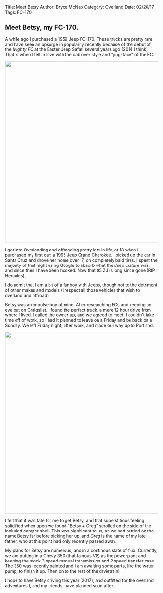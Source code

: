 Title: Meet Betsy
Author: Bryce McNab
Category: Overland
Date: 02/26/17
Tags: FC-170

## Meet Betsy, my FC-170.
A while ago I purchased a 1959 Jeep FC-170. These trucks are pretty rare and have seen an upsurge in popularity recently because of the debut of the _Mighty FC_ at the Easter Jeep Safari several years ago (2014 I think). That is when I fell in love with the cab over style and "pug-face" of the FC.

<img src="https://i.imgur.com/BpKyDAs.jpg" width="600">

I got into Overlanding and offroading pretty late in life, at 18 when I purchased my first car: a 1995 Jeep Grand Cherokee. I picked up the car in Santa Cruz and drove her home over 17, on completely bald tires. I spent the majority of that night using Google to absorb what the _Jeep culture_ was, and since then I have been hooked. Now that 95 ZJ is long since gone (RIP Hercules), 

I do admit that I am a bit of a fanboy with Jeeps, though not to the detriment of other makes and models (I respect all those vehicles that wish to overland and offroad). 

Betsy was an impulse buy of mine. After researching FCs and keeping an eye out on Craigslist, I found the perfect truck, a mere 12 hour drive from where I lived. I called the owner up, and we agreed to meet. I couldn't take time off of work, so I had it planned to leave on a Friday and be back on a Sunday. We left Friday night, after work, and made our way up to Portland. 

<img src="https://i.imgur.com/tkAR9SM.jpg" width="600">

I felt that it was fate for me to get Betsy, and that superstitious feeling solidified when upon we found "Betsy + Greg" scrolled on the side of the included camper shell. This was significant to us, as we had settled on the name Betsy far before picking her up, and _Greg_ is the name of my late father, who at this point had only recently passed away.

My plans for Betsy are numerous, and in a continous state of flux. Currently, we are putting in a Chevy 350 (that famous V8) as the powerplant and keeping the stock 3 speed manual transmission and 2 speed transfer case. The 350 was recently painted and I am awaiting some parts, like the water pump, to finish it up. Then on to the rest of the drvietrain!

I hope to have Betsy driving this year (2017), and outfitted for the overland adventures I, and my friends, have planned soon after.
